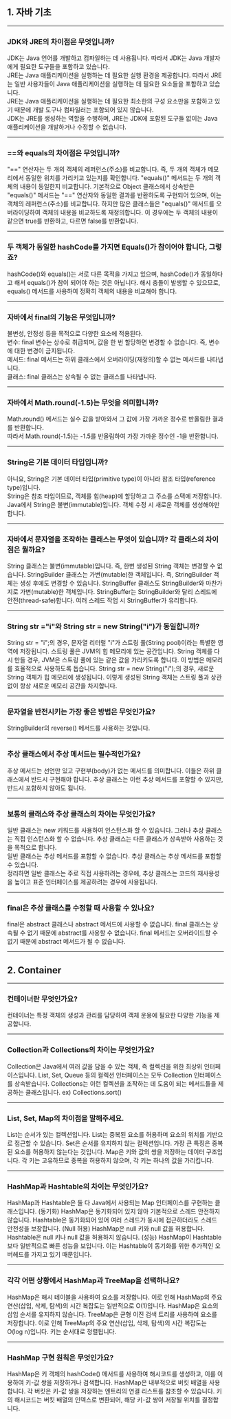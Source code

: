 ## 1. 자바 기초
-----------------------
### JDK와 JRE의 차이점은 무엇입니까?

JDK는 Java 언어를 개발하고 컴파일하는 데 사용됩니다. 따라서 JDK는 Java 개발자에게 필요한 도구들을 포함하고 있습니다. <br/>
JRE는 Java 애플리케이션을 실행하는 데 필요한 실행 환경을 제공합니다. 따라서 JRE는 일반 사용자들이 Java 애플리케이션을 실행하는 데 필요한 요소들을 포함하고 있습니다. <br/>
JRE는 Java 애플리케이션을 실행하는 데 필요한 최소한의 구성 요소만을 포함하고 있기 때문에 개발 도구나 컴파일러는 포함되어 있지 않습니다. <br/>
JDK는 JRE를 생성하는 역할을 수행하며, JRE는 JDK에 포함된 도구들 없이는 Java 애플리케이션을 개발하거나 수정할 수 없습니다. <br/>

-----------------------
### ==와 equals의 차이점은 무엇입니까?

"==" 연산자는 두 개의 객체의 레퍼런스(주소)를 비교합니다.
즉, 두 개의 객체가 메모리에서 동일한 위치를 가리키고 있는지를 확인합니다.
"equals()" 메서드는 두 개의 객체의 내용이 동일한지 비교합니다.
기본적으로 Object 클래스에서 상속받은 "equals()" 메서드는 "==" 연산자와 동일한 결과를 반환하도록 구현되어 있으며, 이는 객체의 레퍼런스(주소)를 비교합니다.
하지만 많은 클래스들은 "equals()" 메서드를 오버라이딩하여 객체의 내용을 비교하도록 재정의합니다. 이 경우에는 두 객체의 내용이 같으면 true를 반환하고, 다르면 false를 반환합니다.

-----------------------
### 두 객체가 동일한 hashCode를 가지면 Equals()가 참이어야 합니다, 그렇죠?

hashCode()와 equals()는 서로 다른 목적을 가지고 있으며, hashCode()가 동일하다고 해서 equals()가 참이 되어야 하는 것은 아닙니다. 
해시 충돌이 발생할 수 있으므로, equals() 메서드를 사용하여 정확히 객체의 내용을 비교해야 합니다.

-----------------------
### 자바에서 final의 기능은 무엇입니까?
불변성, 안정성 등을 목적으로 다양한 요소에 적용된다. <br/>
변수: final 변수는 상수로 취급되며, 값을 한 번 할당하면 변경할 수 없습니다. 즉, 변수에 대한 변경이 금지됩니다. <br/>
메서드: final 메서드는 하위 클래스에서 오버라이딩(재정의)할 수 없는 메서드를 나타냅니다. <br/>
클래스: final 클래스는 상속될 수 없는 클래스를 나타냅니다. 

-----------------------
### 자바에서 Math.round(-1.5)는 무엇을 의미합니까?
Math.round() 메서드는 실수 값을 받아와서 그 값에 가장 가까운 정수로 반올림한 결과를 반환합니다. <br/>
따라서 Math.round(-1.5)는 -1.5를 반올림하여 가장 가까운 정수인 -1을 반환합니다. 

-----------------------
### String은 기본 데이터 타입입니까?
아니요, String은 기본 데이터 타입(primitive type)이 아니라 참조 타입(reference type)입니다. <br/>
String은 참조 타입이므로, 객체를 힙(heap)에 할당하고 그 주소를 스택에 저장합니다. <br/>
Java에서 String은 불변(immutable)입니다. 객체 수정 시 새로운 객체를 생성해야만 합니다.

-----------------------
### 자바에서 문자열을 조작하는 클래스는 무엇이 있습니까? 각 클래스의 차이점은 뭘까요?
String 클래스는 불변(immutable)입니다. 즉, 한번 생성된 String 객체는 변경할 수 없습니다. 
StringBuilder 클래스는 가변(mutable)한 객체입니다. 즉, StringBuilder 객체는 생성 후에도 변경할 수 있습니다.
StringBuffer 클래스도 StringBuilder와 마찬가지로 가변(mutable)한 객체입니다. 
StringBuffer는 StringBuilder와 달리 스레드에 안전(thread-safe)합니다. 여러 스레드 작업 시 StringBuffer가 유리합니다.

-----------------------
### String str ="i"와 String str = new String("i")가 동일합니까?
String str = "i";의 경우, 문자열 리터럴 "i"가 스트링 풀(String pool)이라는 특별한 영역에 저장됩니다. 스트링 풀은 JVM의 힙 메모리에 있는 공간입니다.
String 객체를 다시 만들 경우, JVM은 스트링 풀에 있는 같은 값을 가리키도록 합니다. 이 방법은 메모리를 효율적으로 사용하도록 돕습니다.
String str = new String("i");의 경우, 새로운 String 객체가 힙 메모리에 생성됩니다. 
이렇게 생성된 String 객체는 스트링 풀과 상관없이 항상 새로운 메모리 공간을 차지합니다.

-----------------------
### 문자열을 반전시키는 가장 좋은 방법은 무엇인가요?
StringBuilder의 reverse() 메서드를 사용하는 것입니다.

-----------------------
### 추상 클래스에서 추상 메서드는 필수적인가요?
추상 메서드는 선언만 있고 구현부(body)가 없는 메서드를 의미합니다. 이들은 하위 클래스에서 반드시 구현해야 합니다. 추상 클래스는 이런 추상 메서드를 포함할 수 있지만, 반드시 포함하지 않아도 됩니다.

-----------------------
### 보통의 클래스와 추상 클래스의 차이는 무엇인가요?
일반 클래스는 new 키워드를 사용하여 인스턴스화 할 수 있습니다. 그러나 추상 클래스는 직접 인스턴스화 할 수 없습니다. 추상 클래스는 다른 클래스가 상속받아 사용하는 것을 목적으로 합니다. <br/>
일반 클래스는 추상 메서드를 포함할 수 없습니다. 추상 클래스는 추상 메서드를 포함할 수 있습니다. <br/>
정리하면 일반 클래스는 주로 직접 사용하려는 경우에, 추상 클래스는 코드의 재사용성을 높이고 표준 인터페이스를 제공하려는 경우에 사용됩니다.

-----------------------
### final은 추상 클래스를 수정할 때 사용할 수 있나요?
final은 abstract 클래스나 abstract 메서드에 사용할 수 없습니다. final 클래스는 상속될 수 없기 때문에 abstract를 사용할 수 없습니다. final 메서드는 오버라이드할 수 없기 때문에 abstract 메서드가 될 수 없습니다. 

-----------------------
## 2. Container
-----------------------
### 컨테이너란 무엇인가요?
컨테이너는 특정 객체의 생성과 관리를 담당하여 객체 운용에 필요한 다양한 기능을 제공합니다.

-----------------------
### Collection과 Collections의 차이는 무엇인가요?
Collection은 Java에서 여러 값을 담을 수 있는 객체, 즉 컬렉션을 위한 최상위 인터페이스입니다. List, Set, Queue 등의 컬렉션 인터페이스는 모두 Collection 인터페이스를 상속받습니다.
Collections는 이런 컬렉션을 조작하는 데 도움이 되는 메서드들을 제공하는 클래스입니다. ex) Collections.sort() 

-----------------------
### List, Set, Map의 차이점을 말해주세요.
List는 순서가 있는 컬렉션입니다. List는 중복된 요소를 허용하며 요소의 위치를 기반으로 접근할 수 있습니다. 
Set은 순서를 유지하지 않는 컬렉션입니다. 가장 큰 특징은 중복된 요소를 허용하지 않는다는 것입니다. 
Map은 키와 값의 쌍을 저장하는 데이터 구조입니다. 각 키는 고유하므로 중복을 허용하지 않으며, 각 키는 하나의 값을 가리킵니다.

-----------------------
### HashMap과 Hashtable의 차이는 무엇인가요?
HashMap과 Hashtable은 둘 다 Java에서 사용되는 Map 인터페이스를 구현하는 클래스입니다.
(동기화) HashMap은 동기화되어 있지 않아 기본적으로 스레드 안전하지 않습니다. 
Hashtable은 동기화되어 있어 여러 스레드가 동시에 접근하더라도 스레드 안전성을 보장합니다. 
(Null 허용) HashMap은 null 키와 null 값을 허용합니다. Hashtable은 null 키나 null 값을 허용하지 않습니다. 
(성능) HashMap이 Hashtable보다 일반적으로 빠른 성능을 보입니다. 이는 Hashtable이 동기화를 위한 추가적인 오버헤드를 가지고 있기 때문입니다.

-----------------------
### 각각 어떤 상황에서 HashMap과 TreeMap을 선택하나요?
HashMap은 해시 테이블을 사용하여 요소를 저장합니다. 이로 인해 HashMap의 주요 연산(삽입, 삭제, 탐색)의 시간 복잡도는 일반적으로 O(1)입니다. HashMap은 요소의 삽입 순서를 유지하지 않습니다. 
TreeMap은 균형 이진 검색 트리를 사용하여 요소를 저장합니다. 이로 인해 TreeMap의 주요 연산(삽입, 삭제, 탐색)의 시간 복잡도는 O(log n)입니다. 키는 순서대로 정렬됩니다.

-----------------------
### HashMap 구현 원칙은 무엇인가요?
HashMap은 키 객체의 hashCode() 메서드를 사용하여 해시코드를 생성하고, 이를 이용하여 키-값 쌍을 저장하거나 검색합니다. 
HashMap은 내부적으로 버킷 배열을 사용합니다. 각 버킷은 키-값 쌍을 저장하는 엔트리의 연결 리스트를 참조할 수 있습니다. 
키의 해시코드는 버킷 배열의 인덱스로 변환되어, 해당 키-값 쌍이 저장될 위치를 결정합니다.
